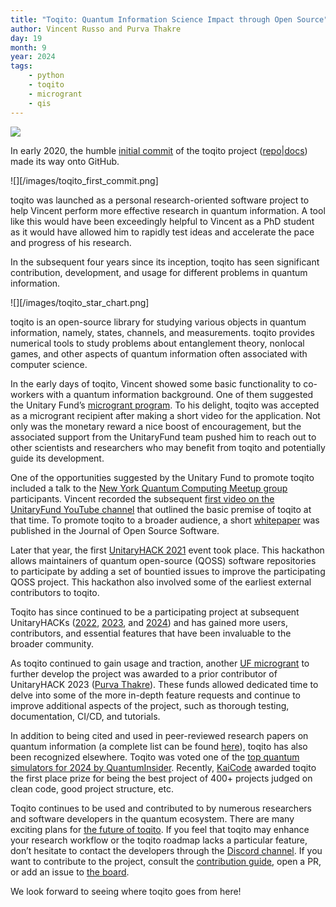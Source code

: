 ```yaml
---
title: "Toqito: Quantum Information Science Impact through Open Source"
author: Vincent Russo and Purva Thakre
day: 19
month: 9
year: 2024
tags:
    - python
    - toqito
    - microgrant
    - qis
---
```


![](/images/toqito_logo.png)

In early 2020, the humble [initial commit](https://github.com/vprusso/toqito/commit/a2f2449c4b9de81becff41cb25f1bca3fa180e8b) of the toqito project ([repo](https://github.com/vprusso/toqito)|[docs](https://toqito.readthedocs.io/en/latest/index.html)) made its way onto GitHub.

![][/images/toqito_first_commit.png]

toqito was launched as a personal research-oriented software project to help Vincent perform more effective research in quantum information. A  tool like this would have been exceedingly helpful to Vincent as a PhD student as it would have allowed him to rapidly test ideas and accelerate the pace and progress of his research.

In the subsequent four years since its inception, toqito has seen significant contribution, development, and usage for different problems in quantum information.

![][/images/toqito_star_chart.png]

toqito is an open-source library for studying various objects in quantum information, namely, states, channels, and measurements. toqito provides numerical tools to study problems about entanglement theory, nonlocal games, and other aspects of quantum information often associated with computer science.

In the early days of toqito, Vincent showed some basic functionality to co-workers with a quantum information background. One of them suggested the Unitary Fund’s [microgrant program](https://unitary.fund/grants/). To his delight, toqito was accepted as a microgrant recipient after making a short video for the application. Not only was the monetary reward a nice boost of encouragement, but the associated support from the UnitaryFund team pushed him to reach out to other scientists and researchers who may benefit from toqito and potentially guide its development. 

One of the opportunities suggested by the Unitary Fund to promote toqito included a talk to the  [New York Quantum Computing Meetup group](https://www.meetup.com/new-york-quantum-computing-meetup/) participants. Vincent recorded the subsequent [first video on the UnitaryFund YouTube channel](https://www.youtube.com/watch?v=6R7qSszJwBI) that outlined the basic premise of toqito at that time. To promote toqito to a broader audience, a short [whitepaper](https://joss.theoj.org/papers/10.21105/joss.03082) was published in the Journal of Open Source Software.

Later that year, the first [UnitaryHACK 2021](https://unitary.fund/posts/unitaryhack2021/) event took place. This hackathon allows maintainers of quantum open-source (QOSS)  software repositories to participate by adding a set of bountied issues to improve the participating QOSS project. This hackathon also involved some of the earliest external contributors to toqito. 

Toqito has since continued to be a participating project at subsequent UnitaryHACKs ([2022](https://unitary.fund/posts/2022unitaryhack/), [2023](https://unitary.fund/posts/2023_unitaryhack/), and [2024](https://unitaryhack.dev/)) and has gained more users, contributors, and essential features that have been invaluable to the broader community. 

As toqito continued to gain usage and traction, another [UF microgrant](https://unitary.fund/grants/) to further develop the project was awarded to a prior contributor of UnitaryHACK 2023 ([Purva Thakre](https://github.com/purva-thakre)). These funds allowed dedicated time to delve into some of the more in-depth feature requests and continue to improve additional aspects of the project, such as thorough testing, documentation, CI/CD, and tutorials. 

In addition to being cited and used in peer-reviewed research papers on quantum information (a complete list can be found [here](https://github.com/vprusso/toqito?tab=readme-ov-file#references)), toqito has also been recognized elsewhere. Toqito was voted one of the [top quantum simulators for 2024 by QuantumInsider](https://thequantuminsider.com/2022/06/14/top-63-quantum-computer-simulators-for-2022/). Recently, [KaiCode](https://www.kaicode.org/2024.html) awarded toqito the first place prize for being the best project of 400+ projects judged on clean code, good project structure, etc.

Toqito continues to be used and contributed to by numerous researchers and software developers in the quantum ecosystem. There are many exciting plans for [the future of toqito](https://github.com/vprusso/toqito/wiki). If you feel that toqito may enhance your research workflow or the toqito roadmap lacks a particular feature, don’t hesitate to contact the developers through the [Discord channel](https://discord.com/channels/764231928676089909/1172282184833454090). If you want to contribute to the project, consult the [contribution guide](https://toqito.readthedocs.io/en/latest/contributing.html), open a PR, or add an issue to [the board](https://github.com/vprusso/toqito/issues).

We look forward to seeing where toqito goes from here!
